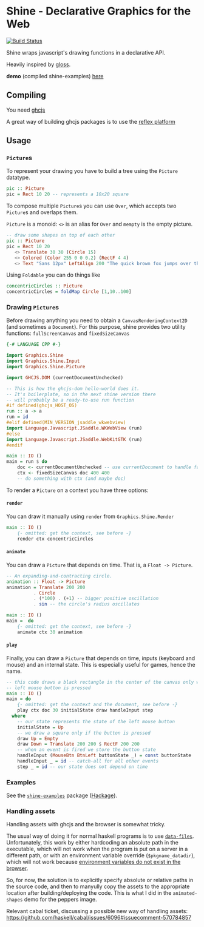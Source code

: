 # Shine - Declarative Graphics for the Web

[![Build Status](https://travis-ci.org/fgaz/shine.svg?branch=master)](https://travis-ci.org/fgaz/shine)

Shine wraps javascript's drawing functions in a declarative API.

Heavily inspired by [gloss](http://gloss.ouroborus.net/).

**demo** (compiled shine-examples) [here](http://fgaz.github.io/shine/shine-examples)

## Compiling

You need [ghcjs](https://github.com/ghcjs/ghcjs)

A great way of building ghcjs packages is to use the
[reflex platform](https://github.com/reflex-frp/reflex-platform)

## Usage

### `Picture`s

To represent your drawing you have to build a tree using the `Picture` datatype.

```haskell
pic :: Picture
pic = Rect 10 20 -- represents a 10x20 square
```

To compose multiple `Picture`s you can use `Over`, which accepts two `Picture`s
and overlaps them.

`Picture` is a monoid: `<>` is an alias for `Over` and `mempty` is the empty picture.

```haskell
-- draw some shapes on top of each other
pic :: Picture
pic = Rect 10 20
   <> Translate 30 30 (Circle 15)
   <> Colored (Color 255 0 0 0.2) (RectF 4 4)
   <> Text "Sans 12px" LeftAlign 200 "The quick brown fox jumps over the lazy dog."
```

Using `Foldable` you can do things like

```haskell
concentricCircles :: Picture
concentricCircles = foldMap Circle [1,10..100]
```

### Drawing `Picture`s

Before drawing anything you need to obtain a `CanvasRenderingContext2D` (and sometimes a `Document`).
For this purpose, shine provides two utility functions: `fullScreenCanvas` and `fixedSizeCanvas`

```haskell
{-# LANGUAGE CPP #-}

import Graphics.Shine
import Graphics.Shine.Input
import Graphics.Shine.Picture

import GHCJS.DOM (currentDocumentUnchecked)

-- This is how the ghcjs-dom hello-world does it.
-- It's boilerplate, so in the next shine version there
-- will probably be a ready-to-use run function
#if defined(ghcjs_HOST_OS)
run :: a -> a
run = id
#elif defined(MIN_VERSION_jsaddle_wkwebview)
import Language.Javascript.JSaddle.WKWebView (run)
#else
import Language.Javascript.JSaddle.WebKitGTK (run)
#endif

main :: IO ()
main = run $ do
    doc <- currentDocumentUnchecked -- use currentDocument to handle failure
    ctx <- fixedSizeCanvas doc 400 400
    -- do something with ctx (and maybe doc)
```

To render a `Picture` on a context you have three options:

#### `render`

You can draw it manually using `render` from `Graphics.Shine.Render`

```haskell
main :: IO ()
    {- omitted: get the context, see before -}
    render ctx concentricCircles
```

#### `animate`

You can draw a `Picture` that depends on time. That is, a `Float -> Picture`.

```haskell
-- An expanding-and-contracting circle.
animation :: Float -> Picture
animation = Translate 200 200
          . Circle
          . (*100) . (+1) -- bigger positive oscillation
          . sin -- the circle's radius oscillates

main :: IO ()
main =  do
    {- omitted: get the context, see before -}
    animate ctx 30 animation
```

#### `play`

Finally, you can draw a `Picture` that depends on time, inputs
(keyboard and mouse) and an internal state. This is especially useful for games,
hence the name.

```haskell
-- this code draws a black rectangle in the center of the canvas only when the
-- left mouse button is pressed
main :: IO ()
main = do
    {- omitted: get the context and the document, see before -}
    play ctx doc 30 initialState draw handleInput step
  where
    -- our state represents the state of the left mouse button
    initialState = Up
    -- we draw a square only if the button is pressed
    draw Up = Empty
    draw Down = Translate 200 200 $ RectF 200 200
    -- when an event is fired we store the button state
    handleInput (MouseBtn BtnLeft buttonState _) = const buttonState
    handleInput _ = id -- catch-all for all other events
    step _ = id -- our state does not depend on time
```

### Examples

See the [`shine-examples`](./shine-examples) package
([Hackage](https://hackage.haskell.org/package/shine-examples)).

### Handling assets

Handling assets with ghcjs and the browser is somewhat tricky.

The usual way of doing it for normal haskell programs is to use
[`data-files`](https://www.haskell.org/cabal/users-guide/developing-packages.html#pkg-field-data-files).
Unfortunately, this work by either hardcoding an absolute path in the executable,
which will not work when the program is put on a server in a different path,
or with an environment variable override (`$pkgname_datadir`),
which will not work because
[environment variables do not exist in the browser](https://github.com/ghcjs/shims/blob/de9560ee1fb8d1ca58c12da20c71a778eb08f3db/src/environment.js#L155).

So, for now, the solution is to explicitly specify absolute or relative paths
in the source code, and then to manyully copy the assets to the appropriate
location after building/deploying the code.
This is what I did in the `animated-shapes` demo for the peppers image.

Relevant cabal ticket, discussing a possible new way of handling assets:
https://github.com/haskell/cabal/issues/6096#issuecomment-570784857

